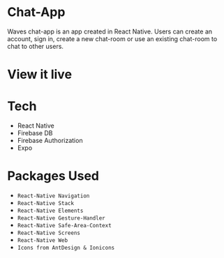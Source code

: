 # Chat-App

Waves chat-app is an app created in React Native. Users can create an account,
sign in, create a new chat-room or use an existing chat-room to chat to other
users.

# View it live

# Tech

- React Native
- Firebase DB
- Firebase Authorization
- Expo

# Packages Used

- `React-Native Navigation`
- `React-Native Stack`
- `React-Native Elements`
- `React-Native Gesture-Handler`
- `React-Native Safe-Area-Context`
- `React-Native Screens`
- `React-Native Web`
- `Icons from AntDesign & Ionicons`
